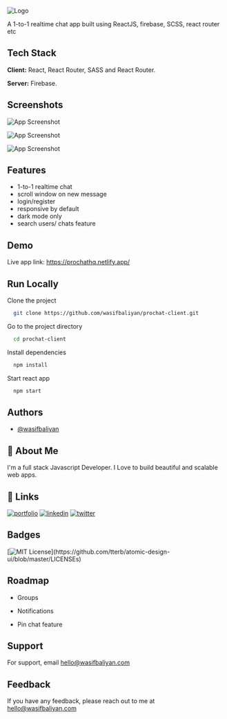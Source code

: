 ![Logo](https://res.cloudinary.com/dnboldv5r/image/upload/v1634375806/prochat/Prochat_1_yl410m.png)

A 1-to-1 realtime chat app built using ReactJS, firebase, SCSS, react router etc

## Tech Stack

**Client:** React, React Router, SASS and React Router.

**Server:** Firebase.

## Screenshots

![App Screenshot](https://res.cloudinary.com/dnboldv5r/image/upload/v1634376058/prochat/Screenshot_82_kpiftw.png)

![App Screenshot](https://res.cloudinary.com/dnboldv5r/image/upload/v1634376060/prochat/Screenshot_80_r6edau.png)

![App Screenshot](https://res.cloudinary.com/dnboldv5r/image/upload/v1634376060/prochat/Screenshot_81_ujkkfw.png)

## Features

- 1-to-1 realtime chat
- scroll window on new message
- login/register
- responsive by default
- dark mode only
- search users/ chats feature

## Demo

Live app link: https://prochathq.netlify.app/

## Run Locally

Clone the project

```bash
  git clone https://github.com/wasifbaliyan/prochat-client.git
```

Go to the project directory

```bash
  cd prochat-client
```

Install dependencies

```bash
  npm install
```

Start react app

```bash
  npm start
```

## Authors

- [@wasifbaliyan](https://www.github.com/wasifbaliyan)

## 🚀 About Me

I'm a full stack Javascript Developer. I Love to build beautiful and scalable web apps.

## 🔗 Links

[![portfolio](https://img.shields.io/badge/my_portfolio-000?style=for-the-badge&logo=ko-fi&logoColor=white)](https://wasifbaliyan.com/)
[![linkedin](https://img.shields.io/badge/linkedin-0A66C2?style=for-the-badge&logo=linkedin&logoColor=white)](https://www.linkedin.com/in/wasifbaliyan)
[![twitter](https://img.shields.io/badge/twitter-1DA1F2?style=for-the-badge&logo=twitter&logoColor=white)](https://twitter.com/wasifbaliyan)

## Badges

[![MIT License](https://img.shields.io/apm/l/atomic-design-ui.svg?)](https://github.com/tterb/atomic-design-ui/blob/master/LICENSEs)

## Roadmap

- Groups

- Notifications

- Pin chat feature

## Support

For support, email hello@wasifbaliyan.com

## Feedback

If you have any feedback, please reach out to me at hello@wasifbaliyan.com
